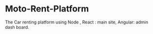 # Moto-Rent-Platform
The Car renting platform using Node , React : main site, Angular: admin dash board.

